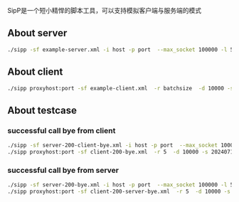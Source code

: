 
SipP是一个短小精悍的脚本工具，可以支持模拟客户端与服务端的模式

## About server

```bash
./sipp -sf example-server.xml -i host -p port  --max_socket 100000 -l 500000
```

## About client

```bash
./sipp proxyhost:port -sf example-client.xml  -r batchsize  -d 10000 -s caller -m totalcount
```

## About testcase

### successful call bye from client

```bash
./sipp -sf server-200-client-bye.xml -i host -p port  --max_socket 100000 -l 500000
./sipp proxyhost:port -sf client-200-bye.xml  -r 5  -d 10000 -s 20240715 -m 5
```

### successful call bye from server

```bash
./sipp -sf server-200-bye.xml -i host -p port  --max_socket 100000 -l 500000
./sipp proxyhost:port -sf client-200-server-bye.xml  -r 5  -d 10000 -s 20240715 -m 5
```

